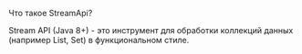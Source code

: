 Что такое StreamApi?

Stream API (Java 8+) - это инструмент для обработки коллекций данных (например List, Set)
в функциональном стиле.